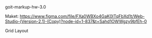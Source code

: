 goit-markup-hw-3.0

Maket: 
https://www.figma.com/file/FXa0WBXo4GaK0ITqFbXd1t/Web-Studio-(Version-2.1)-(Copy)?node-id=1-837&t=Sahd1OWWgzy9bfEh-0


Grid Layout
